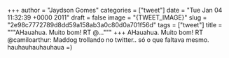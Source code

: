 
+++
author = "Jaydson Gomes"
categories = ["tweet"]
date = "Tue Jan 04 11:32:39 +0000 2011"
draft = false
image = "{TWEET_IMAGE}"
slug = "2e98c7772789d8dd59a158ab3a0c80d0a701f56d"
tags = ["tweet"]
title = """AHauahua. Muito bom! RT @..."""
+++
AHauahua. Muito bom! RT @camiloarthur: Maddog trollando no twitter.. só o que faltava mesmo. hauhauhauhauhaua =)
